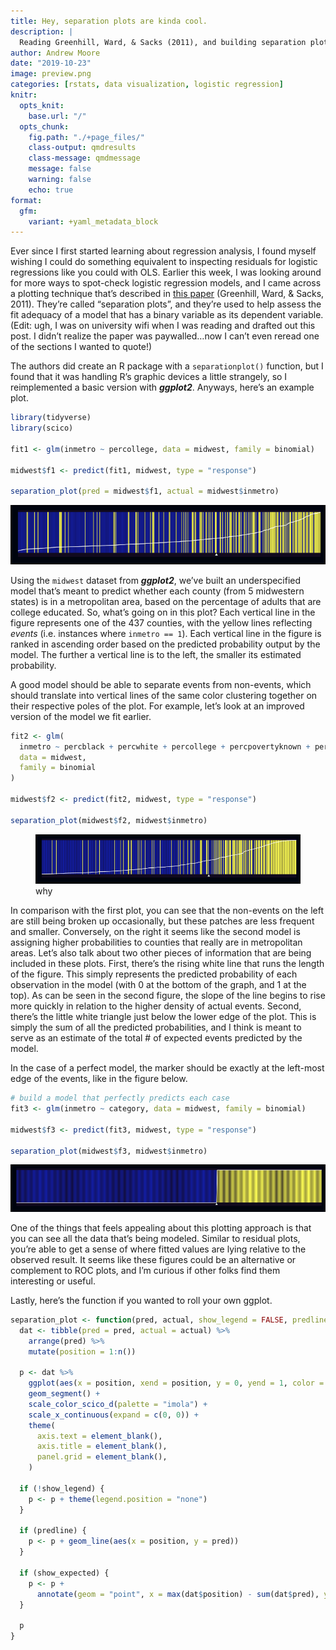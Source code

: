 ```yaml
---
title: Hey, separation plots are kinda cool.
description: |
  Reading Greenhill, Ward, & Sacks (2011), and building separation plots in R.
author: Andrew Moore
date: "2019-10-23"
image: preview.png
categories: [rstats, data visualization, logistic regression]
knitr:
  opts_knit: 
    base.url: "/"
  opts_chunk:
    fig.path: "./+page_files/"
    class-output: qmdresults
    class-message: qmdmessage
    message: false
    warning: false
    echo: true
format:
  gfm:
    variant: +yaml_metadata_block
---
```


<script>
  import BlogHead from "$lib/components/BlogHead.svelte";
</script>

<style>
  img {
    object-fit: scale-down;
    max-width: 100%;
  }
</style>

<BlogHead title={title} date={date} />

Ever since I first started learning about regression analysis, I found
myself wishing I could do something equivalent to inspecting residuals
for logistic regressions like you could with OLS. Earlier this week, I
was looking around for more ways to spot-check logistic regression
models, and I came across a plotting technique that’s described in <a
href="https://onlinelibrary.wiley.com/doi/full/10.1111/j.1540-5907.2011.00525.x#b11"
target="_blank">this paper</a> (Greenhill, Ward, & Sacks, 2011). They’re
called “separation plots”, and they’re used to help assess the fit
adequacy of a model that has a binary variable as its dependent
variable. (Edit: ugh, I was on university wifi when I was reading and
drafted out this post. I didn’t realize the paper was paywalled…now I
can’t even reread one of the sections I wanted to quote!)

The authors did create an R package with a `separationplot()` function,
but I found that it was handling R’s graphic devices a little strangely,
so I reimplemented a basic version with ***ggplot2***. Anyways, here’s
an example plot.

``` r
library(tidyverse)
library(scico)

fit1 <- glm(inmetro ~ percollege, data = midwest, family = binomial)

midwest$f1 <- predict(fit1, midwest, type = "response")

separation_plot(pred = midwest$f1, actual = midwest$inmetro)
```

<img src="./+page_files/model-1-1.png"
data-fig-alt="A separation plot for the basic logistic regression model, inmetro ~ percollege." />

Using the `midwest` dataset from ***ggplot2***, we’ve built an
underspecified model that’s meant to predict whether each county (from 5
midwestern states) is in a metropolitan area, based on the percentage of
adults that are college educated. So, what’s going on in this plot? Each
vertical line in the figure represents one of the 437 counties, with the
yellow lines reflecting *events* (i.e. instances where `inmetro == 1`).
Each vertical line in the figure is ranked in ascending order based on
the predicted probability output by the model. The further a vertical
line is to the left, the smaller its estimated probability.

A good model should be able to separate events from non-events, which
should translate into vertical lines of the same color clustering
together on their respective poles of the plot. For example, let’s look
at an improved version of the model we fit earlier.

``` r
fit2 <- glm(
  inmetro ~ percblack + percwhite + percollege + percpovertyknown + percbelowpoverty + percprof,
  data = midwest,
  family = binomial
)

midwest$f2 <- predict(fit2, midwest, type = "response")

separation_plot(midwest$f2, midwest$inmetro)
```

<figure>
<img src="./+page_files/model-2-1.png"
data-fig-alt="An improved separation plot from the prior figure. More of the events (inmetro = 1) are clustered to the right-hand side."
alt="why" />
<figcaption aria-hidden="true">why</figcaption>
</figure>

In comparison with the first plot, you can see that the non-events on
the left are still being broken up occasionally, but these patches are
less frequent and smaller. Conversely, on the right it seems like the
second model is assigning higher probabilities to counties that really
are in metropolitan areas. Let’s also talk about two other pieces of
information that are being included in these plots. First, there’s the
rising white line that runs the length of the figure. This simply
represents the predicted probability of each observation in the model
(with 0 at the bottom of the graph, and 1 at the top). As can be seen in
the second figure, the slope of the line begins to rise more quickly in
relation to the higher density of actual events. Second, there’s the
little white triangle just below the lower edge of the plot. This is
simply the sum of all the predicted probabilities, and I think is meant
to serve as an estimate of the total \# of expected events predicted by
the model.

In the case of a perfect model, the marker should be exactly at the
left-most edge of the events, like in the figure below.

``` r
# build a model that perfectly predicts each case
fit3 <- glm(inmetro ~ category, data = midwest, family = binomial)

midwest$f3 <- predict(fit3, midwest, type = "response")

separation_plot(midwest$f3, midwest$inmetro)
```

<img src="./+page_files/perfect-1.png"
data-fig-alt="A perfectly separated separation plot. All the events are divided on each side of the plot." />

One of the things that feels appealing about this plotting approach is
that you can see all the data that’s being modeled. Similar to residual
plots, you’re able to get a sense of where fitted values are lying
relative to the observed result. It seems like these figures could be an
alternative or complement to ROC plots, and I’m curious if other folks
find them interesting or useful.

Lastly, here’s the function if you wanted to roll your own ggplot.

``` r
separation_plot <- function(pred, actual, show_legend = FALSE, predline = TRUE, show_expected = TRUE) {
  dat <- tibble(pred = pred, actual = actual) %>%
    arrange(pred) %>%
    mutate(position = 1:n())
  
  p <- dat %>%
    ggplot(aes(x = position, xend = position, y = 0, yend = 1, color = factor(actual))) +
    geom_segment() +
    scale_color_scico_d(palette = "imola") +
    scale_x_continuous(expand = c(0, 0)) +
    theme(
      axis.text = element_blank(),
      axis.title = element_blank(),
      panel.grid = element_blank(),
    )
  
  if (!show_legend) {
    p <- p + theme(legend.position = "none")
  }
  
  if (predline) {
    p <- p + geom_line(aes(x = position, y = pred))
  }
  
  if (show_expected) {
    p <- p +
      annotate(geom = "point", x = max(dat$position) - sum(dat$pred), y = -0.05, shape = 17)
  }
  
  p
}
```
